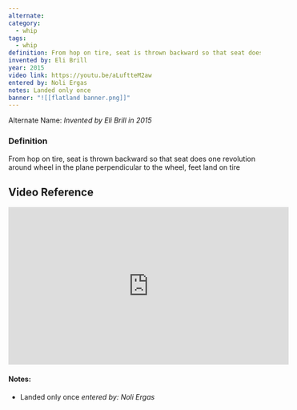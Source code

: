 ```yaml
---
alternate: 
category:
  - whip
tags:
  - whip
definition: From hop on tire, seat is thrown backward so that seat does one revolution around wheel in the plane perpendicular to the wheel, feet land on tire
invented by: Eli Brill
year: 2015
video link: https://youtu.be/aLuftteM2aw
entered by: Noli Ergas
notes: Landed only once
banner: "![[flatland banner.png]]"
---
```

Alternate Name: 
*Invented by Eli Brill in 2015*

### Definition
From hop on tire, seat is thrown backward so that seat does one revolution around wheel in the plane perpendicular to the wheel, feet land on tire

## Video Reference
<iframe width="560" height="315" src="https://www.youtube.com/embed/aLuftteM2aw?si=5sGH9wNLCiANTDCU" title="YouTube video player" frameborder="0" allow="accelerometer; autoplay; clipboard-write; encrypted-media; gyroscope; picture-in-picture; web-share" referrerpolicy="strict-origin-when-cross-origin" allowfullscreen></iframe>

#### Notes:
- Landed only once
*entered by: Noli Ergas*
